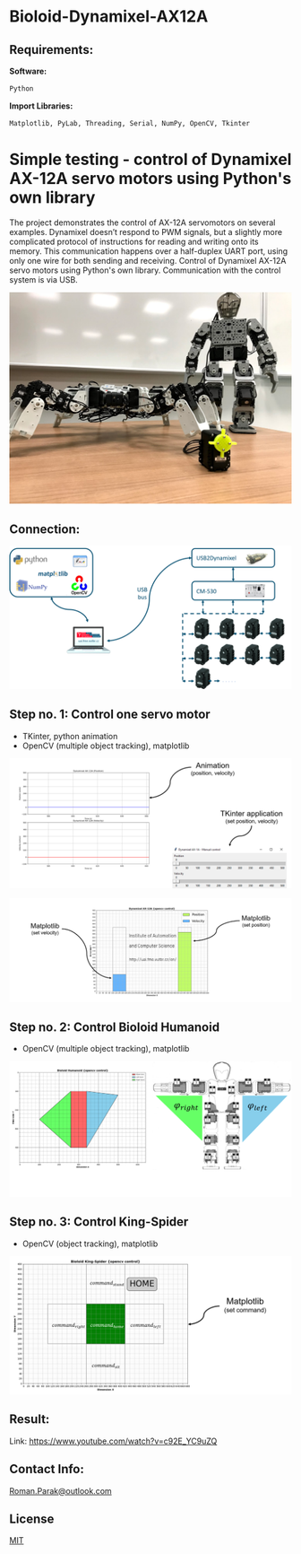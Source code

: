 # Bioloid-Dynamixel-AX12A

## Requirements:

**Software:**
```bash
Python 
```

**Import Libraries:**
```bash
Matplotlib, PyLab, Threading, Serial, NumPy, OpenCV, Tkinter 
```

# Simple testing - control of Dynamixel AX-12A servo motors using Python's own library

The project demonstrates the control of AX-12A servomotors on several examples. Dynamixel doesn’t respond to PWM signals, but a slightly more complicated protocol of instructions for reading and writing onto its memory. This communication happens over a half-duplex UART 
port, using only one wire for both sending and receiving. Control of Dynamixel AX-12A servo 
motors using Python's own library. Communication with the control system is via USB.

![](https://github.com/rparak/Bioloid-Dynamixel-AX12A/blob/master/images/bioloid_all_1_fig.PNG)

## Connection:

![](https://github.com/rparak/Bioloid-Dynamixel-AX12A/blob/master/images/connection_fig.png)

## Step no. 1: Control one servo motor
* TKinter, python animation
* OpenCV (multiple object tracking), matplotlib

![](https://github.com/rparak/Bioloid-Dynamixel-AX12A/blob/master/images/step_11_fig.png)

![](https://github.com/rparak/Bioloid-Dynamixel-AX12A/blob/master/images/step_12_fig.png)

## Step no. 2: Control Bioloid Humanoid
* OpenCV (multiple object tracking), matplotlib

![](https://github.com/rparak/Bioloid-Dynamixel-AX12A/blob/master/images/step_2_fig.png)

## Step no. 3: Control King-Spider
* OpenCV (object tracking), matplotlib

![](https://github.com/rparak/Bioloid-Dynamixel-AX12A/blob/master/images/step_3_fig.png)

## Result:

Link: https://www.youtube.com/watch?v=c92E_YC9uZQ

## Contact Info:
Roman.Parak@outlook.com

## License
[MIT](https://choosealicense.com/licenses/mit/)
